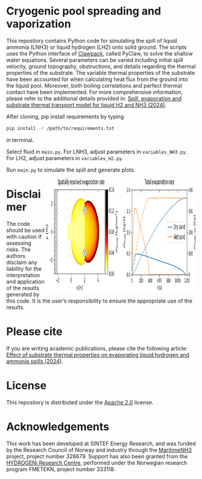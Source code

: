 # Cryogenic pool spreading and vaporization
This repository contains Python code for simulating the spill of liquid ammonia (LNH3) or liquid hydrogen (LH2) onto solid ground. 
The scripts uses the Python interface of [Clawpack](https://www.clawpack.org), called PyClaw, to solve the shallow water equations. 
Several parameters can be varied including initial spill velocity, ground topography, obstructions, and details 
regarding the thermal properties of the substrate. The variable thermal properties of the substrate have been accounted for when 
calculating heat flux from the ground into the liquid pool. Moreover, both boiling correlations and perfect thermal contact have 
been implemented. For more comprehensive information, please refer to the additional details provided in: 
[Spill, evaporation and substrate thermal transport model for liquid H2 and NH3 (2024)](ADD_LINK_TO_PUBLICATION.com).

After cloning, pip install requirements by typing 
```bash
pip install -r /path/to/requirements.txt
```
in terminal.

Select fluid in `main.py`. For LNH3, adjust parameters in `variables_NH3.py`. For LH2, adjust parameters in `variables_H2.py`.

Run `main.py` to simulate the spill and generate plots.

<img align="right" width="400" height="300" src="evaporation_rate.png">

# Disclaimer
The code should be used with caution if assessing risks. The authors disclaim any liability for the interpretation and
application of the results generated by this code. It is the user’s responsibility to ensure the appropriate use of the results.

# Please cite
If you are writing academic publications, please cite the following article:<br />
[Effect of substrate thermal properties on evaporating liquid hydrogen and ammonia spills (2024)](ADD_LINK_TO_PUBLICATION.com).

# License 
This repository is distributed under the [Apache 2.0](https://github.com/martinspgronli/cryogenic_pool_spreading_and_vaporization/blob/c0fd9754d19ae548064d418f9687cf1bfe40c8d7/LICENSE-APACHE) license.

# Acknowledgements 
This work has been developed at SINTEF Energy Research, and was funded by the Research Council of Norway and industry through
the [MaritimeNH3](https://www.sintef.no/prosjekter/2021/maritimenh3/) project, project number 328679. Support has also been 
granted from the [HYDROGENi Research Centre](https://hydrogeni.no), performed under the Norwegian research program 
FMETEKN, project number 333118.
